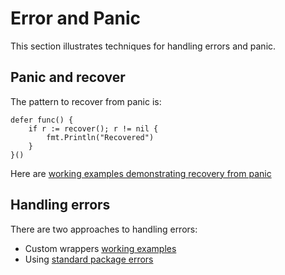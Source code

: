 # Error and Panic

This section illustrates techniques for handling errors and panic.

## Panic and recover

The pattern to recover from panic is:

```
defer func() {
    if r := recover(); r != nil {
        fmt.Println("Recovered")
    }
}()
```

Here are [working examples demonstrating recovery from panic](../example/error/recovery/recovery_test.go)

## Handling errors

There are two approaches to handling errors:

* Custom wrappers [working examples](../example/error/wrap/customs_test.go)
* Using [standard package errors](../example/error/wrap/errors_test.go)

